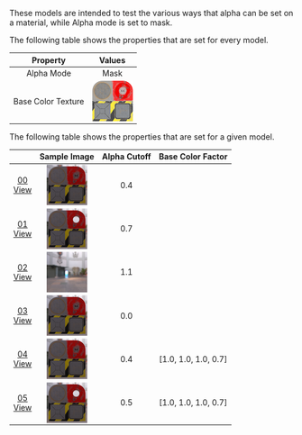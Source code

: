 These models are intended to test the various ways that alpha can be set on a material, while Alpha mode is set to mask.  

The following table shows the properties that are set for every model.  

| Property | **Values** |
| :---: | :---: |
| Alpha Mode | Mask |
| Base Color Texture | [<img src="Figures/Thumbnails/BaseColor_Plane.png" align="middle">](Figures/Textures/BaseColor_Plane.png) |


The following table shows the properties that are set for a given model.  

|   | Sample Image | Alpha Cutoff | Base Color Factor |
| :---: | :---: | :---: | :---: |
| [00](Material_AlphaMask_00.gltf)<br>[View](https://bghgary.github.io/glTF-Assets-Viewer/?folder=4&model=0) | [<img src="Figures/Thumbnails/Material_AlphaMask_00.png" align="middle">](Figures/SampleImages/Material_AlphaMask_00.png) | 0.4 |   |
| [01](Material_AlphaMask_01.gltf)<br>[View](https://bghgary.github.io/glTF-Assets-Viewer/?folder=4&model=1) | [<img src="Figures/Thumbnails/Material_AlphaMask_01.png" align="middle">](Figures/SampleImages/Material_AlphaMask_01.png) | 0.7 |   |
| [02](Material_AlphaMask_02.gltf)<br>[View](https://bghgary.github.io/glTF-Assets-Viewer/?folder=4&model=2) | [<img src="Figures/Thumbnails/Material_AlphaMask_02.png" align="middle">](Figures/SampleImages/Material_AlphaMask_02.png) | 1.1 |   |
| [03](Material_AlphaMask_03.gltf)<br>[View](https://bghgary.github.io/glTF-Assets-Viewer/?folder=4&model=3) | [<img src="Figures/Thumbnails/Material_AlphaMask_03.png" align="middle">](Figures/SampleImages/Material_AlphaMask_03.png) | 0.0 |   |
| [04](Material_AlphaMask_04.gltf)<br>[View](https://bghgary.github.io/glTF-Assets-Viewer/?folder=4&model=4) | [<img src="Figures/Thumbnails/Material_AlphaMask_04.png" align="middle">](Figures/SampleImages/Material_AlphaMask_04.png) | 0.4 | [1.0,&nbsp;1.0,&nbsp;1.0,&nbsp;0.7] |
| [05](Material_AlphaMask_05.gltf)<br>[View](https://bghgary.github.io/glTF-Assets-Viewer/?folder=4&model=5) | [<img src="Figures/Thumbnails/Material_AlphaMask_05.png" align="middle">](Figures/SampleImages/Material_AlphaMask_05.png) | 0.5 | [1.0,&nbsp;1.0,&nbsp;1.0,&nbsp;0.7] |
 
